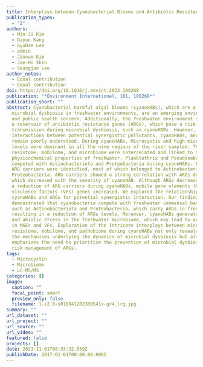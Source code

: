 ```yaml
---
title: Interplays between Cyanobacterial Blooms and Antibiotic Resistance Genes
publication_types:
  - "2"
authors:
  - Min-Ji Kim
  - Dayun Kang
  - GyuDae Lee
  - admin
  - Jinnam Kim
  - Jae-Ho Shin
  - Seungjun Lee
author_notes:
  - Equal contribution
  - Equal contribution
doi: https://doi.org/10.1016/j.envint.2023.108268
publication: "*Environment International, 181, 108268*"
publication_short: ""
abstract: Cyanobacterial harmful algal blooms (cyanoHABs), which are a form of
  microbial dysbiosis in freshwater environments, are an emerging environmental
  and public health concern. Additionally, the freshwater environment serves as
  a reservoir of antibiotic resistance genes (ARGs), which pose a risk of
  transmission during microbial dysbiosis, such as cyanoHABs. However, the
  interactions between potential synergistic pollutants, cyanoHABs, and ARGs
  remain poorly understood. During cyanoHABs, Microcystis and high microcystin
  levels were dominant in all the nine regions of the river sampled. The
  resistome, mobilome, and microbiome were interrelated and linked to the
  physicochemical properties of freshwater. Planktothrix and Pseudanabaena
  competed with Actinobacteriota and Proteobacteria during cyanoHABs. Forty two
  ARG carriers were identified, most of which belonged to Actinobacteriota and
  Proteobacteria. ARG carriers showed a strong correlation with ARGs density,
  which decreased with the severity of cyanoHAB. Although ARGs decreased due to
  a reduction of ARG carriers during cyanoHABs, mobile gene elements (MGEs) and
  virulence factors (VFs) genes increased. We explored the relationship between
  cyanoHABs and ARGs for potential synergistic interaction. Our findings
  demonstrated that cyanobacteria compete with freshwater commensal bacteria
  such as Actinobacteriota and Proteobacteria, which carry ARGs in freshwater,
  resulting in a reduction of ARGs levels. Moreover, cyanoHABs generate biotic
  and abiotic stress in the freshwater microbiome, which may lead to an increase
  in MGEs and VFs. Exploration of the intricate interplays between microbiome,
  resistome, mobilome, and pathobiome during cyanoHABs not only revealed that
  the mechanisms underlying the dynamics of microbial dysbiosis but also
  emphasizes the need to prioritize the prevention of microbial dysbiosis in the
  risk management of ARGs.
tags:
  - Microcystin
  - Microbiome
  - LC-MS/MS
categories: []
image:
  caption: ""
  focal_point: smart
  preview_only: false
  filename: 1-s2.0-s016041202300541x-gr4_lrg.jpg
summary: ""
url_dataset: ""
url_project: ""
url_source: ""
url_video: ""
featured: false
projects: []
date: 2023-11-01T08:33:32.559Z
publishDate: 2017-01-01T00:00:00.000Z
---
```

